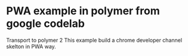 # PWA example in polymer from google codelab

Transport to polymer 2
This example build a chrome developer channel skelton in PWA way.